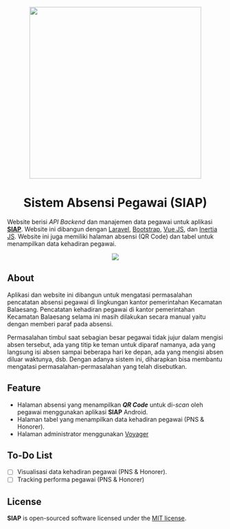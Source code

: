 <p align="center"><img src="https://i.ibb.co/X2tG5vD/logo-siap.png" width="400"></p>

<h1 align="center">
Sistem Absensi Pegawai (SIAP)
</h1>

Website berisi *API Backend* dan manajemen data pegawai untuk aplikasi **[SIAP]()**. Website ini dibangun dengan [Laravel](https://laravel.com), [Bootstrap](https://getbootstrap.com), [Vue JS](https://vuejs.org), dan [Inertia JS](https://inertiajs.com). Website ini juga memiliki halaman absensi (QR Code) dan tabel untuk menampilkan data kehadiran pegawai.

<p align="center">
<img src="https://i.ibb.co/DYkXdzM/Untitled-1.jpg"/>
</p>

## About

Aplikasi dan website ini dibangun untuk mengatasi permasalahan pencatatan absensi pegawai di lingkungan kantor pemerintahan Kecamatan Balaesang. Pencatatan kehadiran pegawai di kantor pemerintahan Kecamatan Balaesang selama ini masih dilakukan secara manual yaitu dengan memberi paraf pada absensi.

Permasalahan timbul saat sebagian besar pegawai tidak jujur dalam mengisi absen tersebut, ada yang titip ke teman untuk diparaf namanya, ada yang langsung isi absen sampai beberapa hari ke depan, ada yang mengisi absen diluar waktunya, dsb. Dengan adanya sistem ini, diharapkan bisa membantu mengatasi permasalahan-permasalahan yang telah disebutkan.

## Feature

* Halaman absensi yang menampilkan ***QR Code*** untuk di-*scan* oleh pegawai menggunakan aplikasi **SIAP** Android.
* Halaman tabel yang menampilkan data kehadiran pegawai (PNS & Honorer).
* Halaman administrator menggunakan [Voyager](https://voyager.devdojo.com/)

## To-Do List

* [ ] Visualisasi data kehadiran pegawai (PNS & Honorer).
* [ ] Tracking performa pegawai (PNS & Honorer)

## License

**SIAP** is open-sourced software licensed under the [MIT license](https://opensource.org/licenses/MIT).
